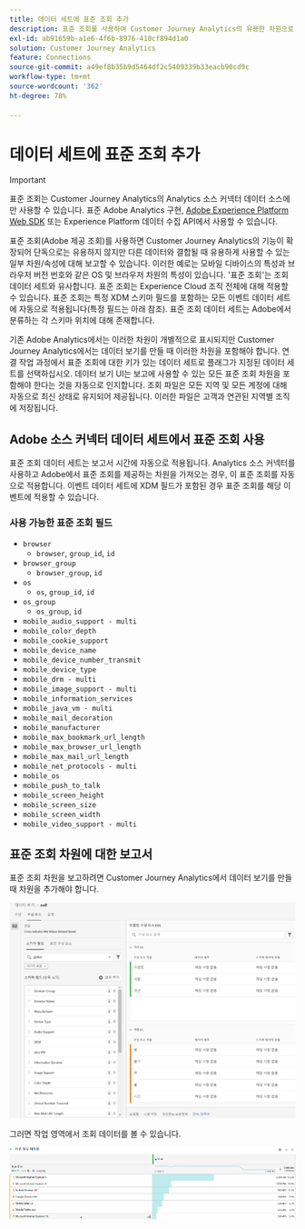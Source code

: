 ```yaml
---
title: 데이터 세트에 표준 조회 추가
description: 표준 조회를 사용하여 Customer Journey Analytics의 유용한 차원으로 보고를 보완할 수 있습니다.
exl-id: ab91659b-a1e6-4f6b-8976-410cf894d1a0
solution: Customer Journey Analytics
feature: Connections
source-git-commit: a49ef8b35b9d5464df2c5409339b33eacb90cd9c
workflow-type: tm+mt
source-wordcount: '362'
ht-degree: 78%

---
```


# 데이터 세트에 표준 조회 추가

>[!IMPORTANT]
>표준 조회는 Customer Journey Analytics의 Analytics 소스 커넥터 데이터 소스에만 사용할 수 있습니다. 표준 Adobe Analytics 구현, [Adobe Experience Platform Web SDK](https://experienceleague.adobe.com/docs/experience-platform/edge/home.html) 또는 Experience Platform 데이터 수집 API에서 사용할 수 있습니다.

표준 조회(Adobe 제공 조회)를 사용하면 Customer Journey Analytics의 기능이 확장되어 단독으로는 유용하지 않지만 다른 데이터와 결합될 때 유용하게 사용할 수 있는 일부 차원/속성에 대해 보고할 수 있습니다. 이러한 예로는 모바일 디바이스의 특성과 브라우저 버전 번호와 같은 OS 및 브라우저 차원의 특성이 있습니다. &#39;표준 조회&#39;는 조회 데이터 세트와 유사합니다. 표준 조회는 Experience Cloud 조직 전체에 대해 적용할 수 있습니다. 표준 조회는 특정 XDM 스키마 필드를 포함하는 모든 이벤트 데이터 세트에 자동으로 적용됩니다(특정 필드는 아래 참조). 표준 조회 데이터 세트는 Adobe에서 분류하는 각 스키마 위치에 대해 존재합니다.

기존 Adobe Analytics에서는 이러한 차원이 개별적으로 표시되지만 Customer Journey Analytics에서는 데이터 보기를 만들 때 이러한 차원을 포함해야 합니다. 연결 작업 과정에서 표준 조회에 대한 키가 있는 데이터 세트로 플래그가 지정된 데이터 세트를 선택하십시오. 데이터 보기 UI는 보고에 사용할 수 있는 모든 표준 조회 차원을 포함해야 한다는 것을 자동으로 인지합니다. 조회 파일은 모든 지역 및 모든 계정에 대해 자동으로 최신 상태로 유지되어 제공됩니다. 이러한 파일은 고객과 연관된 지역별 조직에 저장됩니다.

## Adobe 소스 커넥터 데이터 세트에서 표준 조회 사용

표준 조회 데이터 세트는 보고서 시간에 자동으로 적용됩니다. Analytics 소스 커넥터를 사용하고 Adobe에서 표준 조회를 제공하는 차원을 가져오는 경우, 이 표준 조회를 자동으로 적용합니다. 이벤트 데이터 세트에 XDM 필드가 포함된 경우 표준 조회를 해당 이벤트에 적용할 수 있습니다.

<!--
### Specific IDs that need to be populated

The following IDs need to be populated in the specific XDM mixins for this functionality to work:

* Environment Details Mixin – device/typeID value populated - Must match Device Atlas IDs and will populate device data.
* Adobe Analytics ExperienceEvent Template Mixin or Adobe Analytics ExperienceEvent Full Extension Mixin with analytics/environment/browserIDStr and analytics/environment/operatingSystemIDStr. Both must match the Adobe IDs and  populate browser and OS data, respectively.

You need these mixins with the three IDs populated (device/typeID, environment/browserIDStr, and environment/operatingSystemIDStr). The lookup dimensions will then be pulled automatically by Customer Journey Analytics and will be available in the Data View.

The catch here is that they can only populate those IDs today if they have a direct relationship with Device Atlas. They are Device Atlas IDs, and they provide an API to allow a customer to look them up. This is a significant hurdle, and we may just want to take the reference to this capability out of the product documentation until we have a productized way to expose the Device Atlas ID lookup functionality.
-->

### 사용 가능한 표준 조회 필드

* `browser`
   * `browser`, `group_id`, `id`
* `browser_group`
   * `browser_group`, `id`
* `os`
   * `os`, `group_id`, `id`
* `os_group`
   * `os_group`, `id`
* `mobile_audio_support - multi`
* `mobile_color_depth`
* `mobile_cookie_support`
* `mobile_device_name`
* `mobile_device_number_transmit`
* `mobile_device_type`
* `mobile_drm - multi`
* `mobile_image_support - multi`
* `mobile_information_services`
* `mobile_java_vm - multi`
* `mobile_mail_decoration`
* `mobile_manufacturer`
* `mobile_max_bookmark_url_length`
* `mobile_max_browser_url_length`
* `mobile_max_mail_url_length`
* `mobile_net_protocols - multi`
* `mobile_os`
* `mobile_push_to_talk`
* `mobile_screen_height`
* `mobile_screen_size`
* `mobile_screen_width`
* `mobile_video_support - multi`

## 표준 조회 차원에 대한 보고서

표준 조회 차원을 보고하려면 Customer Journey Analytics에서 데이터 보기를 만들 때 차원을 추가해야 합니다.

![](assets/global-lookup.png)

그러면 작업 영역에서 조회 데이터를 볼 수 있습니다.

![](assets/gl-reporting.png)

